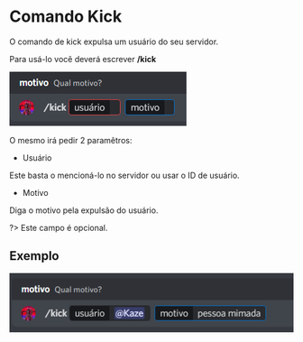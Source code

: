 # Comando Kick

O comando de kick expulsa um usuário do seu servidor.

Para usá-lo você deverá escrever **/kick**

<img src="images/kick.png">

O mesmo irá pedir 2 paramêtros:

- Usuário

Este basta o mencioná-lo no servidor ou usar o ID de usuário.

- Motivo

Diga o motivo pela expulsão do usuário.

?> Este campo é opcional. 

## Exemplo 

<img src="images/kickex.png">